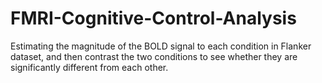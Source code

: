 # FMRI-Cognitive-Control-Analysis
Estimating the magnitude of the BOLD signal to each condition in Flanker dataset, and then contrast the two conditions to see whether they are significantly different from each other. 

